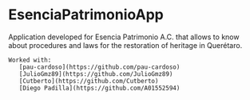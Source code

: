 # EsenciaPatrimonioApp

Application developed for Esencia Patrimonio A.C. that allows to know about procedures and laws for the restoration of heritage in Querétaro.

    Worked with:
       [pau-cardoso](https://github.com/pau-cardoso)
       [JulioGmz89](https://github.com/JulioGmz89)
       [Cutberto](https://github.com/Cutberto)
       [Diego Padilla](https://github.com/A01552594)
